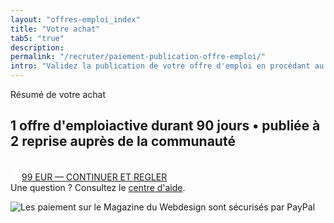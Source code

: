 ```yaml
---
layout: "offres-emploi_index"
title: "Votre achat"
tab5: "true"
description:
permalink: "/recruter/paiement-publication-offre-emploi/"
intro: "Validez la publication de votre offre d'emploi en procédant au paiement sécurisé de 99 EUR par carte bancaire, Visa, MasterCard ou PayPal."
---
```

<div class="section-header">
	<span class="section-header-titre">Résumé de votre achat</span>
</div>
<div class="section-carte-index-panel text-left">
  <article class="carte-article-secondaire job--offre-item">
    <div class="row collapse">
      <div class="small-12 columns">
      	<h1 class="carte-article-secondaire-post-title mod-job-title"><span class="left job--entreprise">1 offre d'emploi</span><span class="job--description">active durant 90 jours &bull; publiée à 2 reprise auprès de la communauté</span></h1>
      </div>
    </div>
  </article>
</div>
<p class="text-center">
	<a class="button-paypal" href="https://www.paypal.com/cgi-bin/webscr?cmd=_s-xclick&hosted_button_id=4LFADH7P9UXKN" title="Continuer sur le site de paypal pour régler le montant de la publication">
	<svg class="ic-block-h18" fill="#FFFFFF" height="18" viewBox="0 0 24 24" width="18" xmlns="http://www.w3.org/2000/svg">
    <path d="M0 0h24v24H0z" fill="none"/>
    <path d="M20 4H4c-1.11 0-1.99.89-1.99 2L2 18c0 1.11.89 2 2 2h16c1.11 0 2-.89 2-2V6c0-1.11-.89-2-2-2zm0 14H4v-6h16v6zm0-10H4V6h16v2z"/>
	</svg>99 EUR &mdash; CONTINUER ET REGLER</a>
	<br /><span class="section-header-titre">Une question ? Consultez le <a href="/recruter/centre-aide/" title="centre d'aide Recrtuement" target="_blank">centre d'aide</a>.</span>
</p>
<img src="https://www.paypalobjects.com/webstatic/mktg/logo-center/logo_paypal_securise_fr.png" border="0" alt="Les paiement sur le Magazine du Webdesign sont sécurisés par PayPal">
